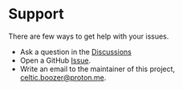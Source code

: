 # Support

There are few ways to get help with your issues.

- Ask a question in the [Discussions](https://github.com/CelticBoozer/nvim-config/discussions)
- Open a GitHub [Issue](https://github.com/CelticBoozer/nvim-config/issues).
- Write an email to the maintainer of this project, <celtic.boozer@proton.me>.
